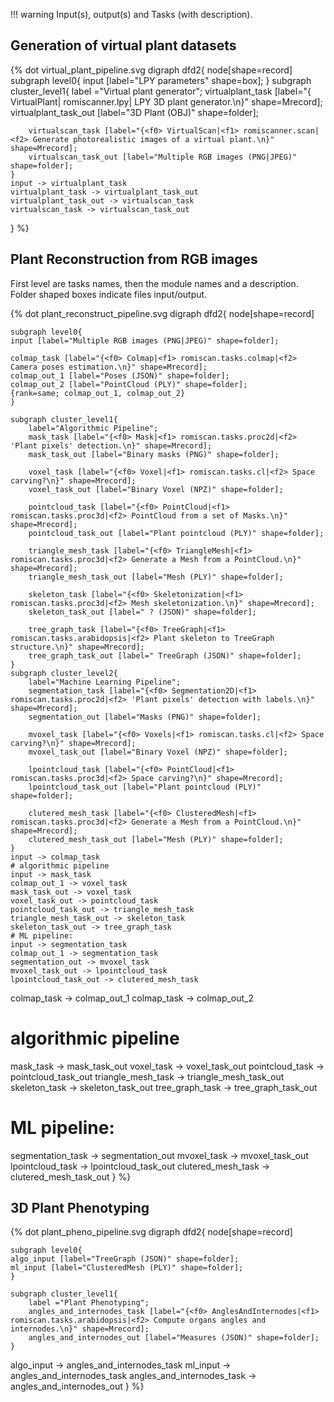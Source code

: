 
!!! warning 
    Input(s), output(s) and Tasks (with description).


## Generation of virtual plant datasets

{% dot virtual_plant_pipeline.svg
digraph dfd2{
    node[shape=record]
    subgraph level0{
    input [label="LPY parameters" shape=box];
    }
    subgraph cluster_level1{
        label ="Virtual plant generator";
        virtualplant_task [label="{<f0> VirtualPlant|<f1> romiscanner.lpy|<f2> LPY 3D plant generator.\n}" shape=Mrecord];
        virtualplant_task_out [label="3D Plant (OBJ)" shape=folder];

        virtualscan_task [label="{<f0> VirtualScan|<f1> romiscanner.scan|<f2> Generate photorealistic images of a virtual plant.\n}" shape=Mrecord];
        virtualscan_task_out [label="Multiple RGB images (PNG|JPEG)" shape=folder];
    }
    input -> virtualplant_task
    virtualplant_task -> virtualplant_task_out
    virtualplant_task_out -> virtualscan_task
    virtualscan_task -> virtualscan_task_out
}
%}

## Plant Reconstruction from RGB images
First level are tasks names, then the module names and a description.
Folder shaped boxes indicate files input/output.

{% dot plant_reconstruct_pipeline.svg
digraph dfd2{
    node[shape=record]
    
    subgraph level0{
    input [label="Multiple RGB images (PNG|JPEG)" shape=folder];

    colmap_task [label="{<f0> Colmap|<f1> romiscan.tasks.colmap|<f2> Camera poses estimation.\n}" shape=Mrecord];
    colmap_out_1 [label="Poses (JSON)" shape=folder];
    colmap_out_2 [label="PointCloud (PLY)" shape=folder];
    {rank=same; colmap_out_1, colmap_out_2}
    }

    subgraph cluster_level1{
        label="Algorithmic Pipeline";
        mask_task [label="{<f0> Mask|<f1> romiscan.tasks.proc2d|<f2> 'Plant pixels' detection.\n}" shape=Mrecord];
        mask_task_out [label="Binary masks (PNG)" shape=folder];

        voxel_task [label="{<f0> Voxel|<f1> romiscan.tasks.cl|<f2> Space carving?\n}" shape=Mrecord];
        voxel_task_out [label="Binary Voxel (NPZ)" shape=folder];

        pointcloud_task [label="{<f0> PointCloud|<f1> romiscan.tasks.proc3d|<f2> PointCloud from a set of Masks.\n}" shape=Mrecord];
        pointcloud_task_out [label="Plant pointcloud (PLY)" shape=folder];

        triangle_mesh_task [label="{<f0> TriangleMesh|<f1> romiscan.tasks.proc3d|<f2> Generate a Mesh from a PointCloud.\n}" shape=Mrecord];
        triangle_mesh_task_out [label="Mesh (PLY)" shape=folder];

        skeleton_task [label="{<f0> Skeletonization|<f1> romiscan.tasks.proc3d|<f2> Mesh skeletonization.\n}" shape=Mrecord];
        skeleton_task_out [label=" ? (JSON)" shape=folder];

        tree_graph_task [label="{<f0> TreeGraph|<f1> romiscan.tasks.arabidopsis|<f2> Plant skeleton to TreeGraph structure.\n}" shape=Mrecord];
        tree_graph_task_out [label=" TreeGraph (JSON)" shape=folder];
    }
    subgraph cluster_level2{
        label="Machine Learning Pipeline";
        segmentation_task [label="{<f0> Segmentation2D|<f1> romiscan.tasks.proc2d|<f2> 'Plant pixels' detection with labels.\n}" shape=Mrecord];
        segmentation_out [label="Masks (PNG)" shape=folder];

        mvoxel_task [label="{<f0> Voxels|<f1> romiscan.tasks.cl|<f2> Space carving?\n}" shape=Mrecord];
        mvoxel_task_out [label="Binary Voxel (NPZ)" shape=folder];

        lpointcloud_task [label="{<f0> PointCloud|<f1> romiscan.tasks.proc3d|<f2> Space carving?\n}" shape=Mrecord];
        lpointcloud_task_out [label="Plant pointcloud (PLY)" shape=folder];

        clutered_mesh_task [label="{<f0> ClusteredMesh|<f1> romiscan.tasks.proc3d|<f2> Generate a Mesh from a PointCloud.\n}" shape=Mrecord];
        clutered_mesh_task_out [label="Mesh (PLY)" shape=folder];
    }
    input -> colmap_task
    # algorithmic pipeline
    input -> mask_task
    colmap_out_1 -> voxel_task
    mask_task_out -> voxel_task
    voxel_task_out -> pointcloud_task
    pointcloud_task_out -> triangle_mesh_task
    triangle_mesh_task_out -> skeleton_task
    skeleton_task_out -> tree_graph_task
    # ML pipeline:
    input -> segmentation_task
    colmap_out_1 -> segmentation_task
    segmentation_out -> mvoxel_task
    mvoxel_task_out -> lpointcloud_task
    lpointcloud_task_out -> clutered_mesh_task
colmap_task -> colmap_out_1
colmap_task -> colmap_out_2
# algorithmic pipeline
mask_task -> mask_task_out
voxel_task -> voxel_task_out
pointcloud_task -> pointcloud_task_out
triangle_mesh_task -> triangle_mesh_task_out
skeleton_task -> skeleton_task_out
tree_graph_task -> tree_graph_task_out
# ML pipeline:
segmentation_task -> segmentation_out
mvoxel_task -> mvoxel_task_out
lpointcloud_task -> lpointcloud_task_out
clutered_mesh_task -> clutered_mesh_task_out
}
%}

## 3D Plant Phenotyping

{% dot plant_pheno_pipeline.svg
digraph dfd2{
    node[shape=record]
    
    subgraph level0{
    algo_input [label="TreeGraph (JSON)" shape=folder];
    ml_input [label="ClusteredMesh (PLY)" shape=folder];
    }

    subgraph cluster_level1{
        label ="Plant Phenotyping";
        angles_and_internodes_task [label="{<f0> AnglesAndInternodes|<f1> romiscan.tasks.arabidopsis|<f2> Compute organs angles and internodes.\n}" shape=Mrecord];
        angles_and_internodes_out [label="Measures (JSON)" shape=folder];
    }

algo_input -> angles_and_internodes_task
ml_input -> angles_and_internodes_task
angles_and_internodes_task -> angles_and_internodes_out
}
%}
